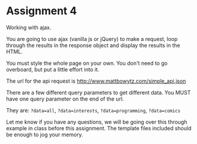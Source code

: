 # Assignment 4

Working with ajax.

You are going to use ajax (vanilla js or jQuery) to make a request, loop through the results in the response object and 
display the results in the HTML.

You must style the whole page on your own. You don't need to go overboard, but put a little effort into it.

The url for the api request is http://www.mattbowytz.com/simple_api.json

There are a few different query parameters to get different data. You MUST have one query parameter on the end of the url.

They are: `?data=all`, `?data=interests`, `?data=programming`, `?data=comics`

Let me know if you have any questions, we will be going over this through example in class before this assignment. The 
template files included should be enough to jog your memory.
